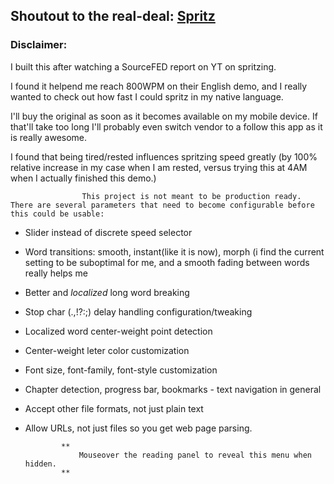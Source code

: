 ## Shoutout to the real-deal: [Spritz](http://www.spritzinc.com/)

### Disclaimer:

I built this after watching a SourceFED report on YT on spritzing.

I found it helpend me reach 800WPM on their English demo, and I really wanted to check out how fast I could spritz in my native language.

I'll buy the original as soon as it becomes available on my mobile device. If that'll take too long I'll probably even switch vendor to a follow this app as it is really awesome.

I found that being tired/rested influences spritzing speed greatly (by 100% relative increase in my case when I am rested, versus trying this at 4AM when I actually finished this demo.)

                    This project is not meant to be production ready. There are several parameters that need to become configurable before this could be usable:

*   Slider instead of discrete speed selector
*   Word transitions: smooth, instant(like it is now), morph (i find the current setting to be suboptimal for me, and a smooth fading between words really helps me
*   Better and _localized_ long word breaking
*   Stop char (.,!?:;) delay handling configuration/tweaking
*   Localized word center-weight point detection
*   Center-weight leter color customization
*   Font size, font-family, font-style customization
*   Chapter detection, progress bar, bookmarks - text navigation in general
*   Accept other file formats, not just plain text
*   Allow URLs, not just files so you get web page parsing.

                **
                    Mouseover the reading panel to reveal this menu when hidden.
                **